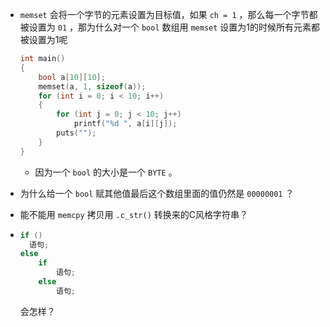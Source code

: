 + `memset` 会将一个字节的元素设置为目标值，如果 `ch = 1` ，那么每一个字节都被设置为 `01` ，那为什么对一个 `bool` 数组用 `memset` 设置为1的时候所有元素都被设置为1呢

  ```cpp
  int main()
  {
      bool a[10][10];
      memset(a, 1, sizeof(a));
      for (int i = 0; i < 10; i++)
      {
          for (int j = 0; j < 10; j++)
              printf("%d ", a[i][j]);
          puts("");
      }
  }
  ```

  + 因为一个 `bool` 的大小是一个 `BYTE` 。

+ 为什么给一个 `bool` 赋其他值最后这个数组里面的值仍然是 `00000001` ？

+ 能不能用 `memcpy` 拷贝用 `.c_str()` 转换来的C风格字符串？

+ ```cpp
  if ()
  	语句;
  else
      if
          语句;
      else
          语句;
  ```

  会怎样？